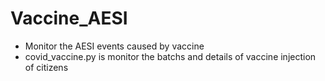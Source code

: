 # Vaccine_AESI
- Monitor the AESI events caused by vaccine
- covid_vaccine.py is monitor the batchs and details of vaccine injection of citizens
